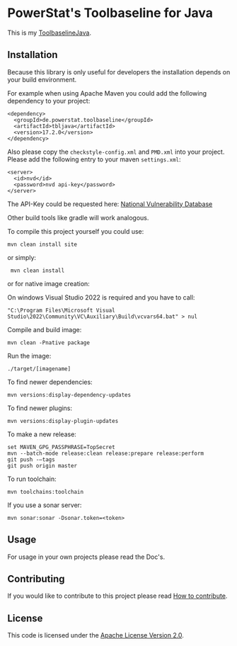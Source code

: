 # PowerStat's Toolbaseline for Java

This is my [ToolbaselineJava](https://www.powerstat.de/ToolbaselineJava.html).

## Installation

Because this library is only useful for developers the installation depends on your build environment.

For example when using Apache Maven you could add the following dependency to your project:

    <dependency>
      <groupId>de.powerstat.toolbaseline</groupId>
      <artifactId>tbljava</artifactId>
      <version>17.2.0</version>
    </dependency>

Also please copy the `checkstyle-config.xml` and `PMD.xml` into your project.
Please add the following entry to your maven `settings.xml`:

    <server>
      <id>nvd</id>
      <password>nvd api-key</password>
    </server>

The API-Key could be requested here: [National Vulnerability Database](https://nvd.nist.gov/developers/request-an-api-key)


Other build tools like gradle will work analogous.

To compile this project yourself you could use:

    mvn clean install site
    
or simply:

     mvn clean install

or for native image creation:

On windows Visual Studio 2022 is required and you have to call:

    "C:\Program Files\Microsoft Visual Studio\2022\Community\VC\Auxiliary\Build\vcvars64.bat" > nul

Compile and build image:

    mvn clean -Pnative package
    
Run the image:

    ./target/[imagename]

To find newer dependencies:

    mvn versions:display-dependency-updates
    
To find newer plugins:

    mvn versions:display-plugin-updates
    
To make a new release:

    set MAVEN_GPG_PASSPHRASE=TopSecret
    mvn --batch-mode release:clean release:prepare release:perform
    git push -–tags
    git push origin master
        
To run toolchain:

    mvn toolchains:toolchain
    
If you use a sonar server:

    mvn sonar:sonar -Dsonar.token=<token>


## Usage

For usage in your own projects please read the Doc's.

## Contributing

If you would like to contribute to this project please read [How to contribute](CONTRIBUTING.md).

## License

This code is licensed under the [Apache License Version 2.0](LICENSE.md).
